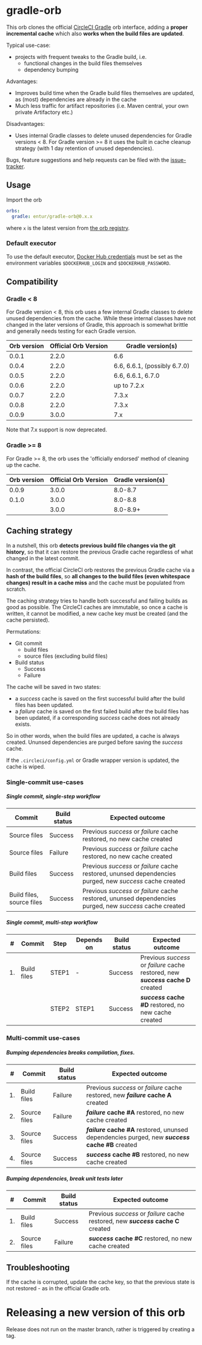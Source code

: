 # gradle-orb
This orb clones the official [CircleCI Gradle] orb interface, adding a __proper incremental cache__ which also __works when the build files are updated__.

Typical use-case:

 * projects with frequent tweaks to the Gradle build, i.e.
   * functional changes in the build files themselves
   * dependency bumping

Advantages:

 * Improves build time when the Gradle build files themselves are updated, as (most) dependencies are already in the cache
 * Much less traffic for artifact repositories (i.e. Maven central, your own private Artifactory etc.)

Disadvantages:

 *  Uses internal Gradle classes to delete unused dependencies for Gradle versions < 8. For Gradle version >= 8 it uses the built in cache cleanup strategy (with 1 day retention of unused dependencies).
      
Bugs, feature suggestions and help requests can be filed with the [issue-tracker].

## Usage
Import the orb

```yaml
orbs:
  gradle: entur/gradle-orb@0.x.x
```

where `x` is the latest version from [the orb registry](https://circleci.com/orbs/registry/orb/entur/gradle-orb).

### Default executor
To use the default executor, [Docker Hub credentials](https://circleci.com/docs/2.0/private-images/) must be set as the environment variables `$DOCKERHUB_LOGIN` and `$DOCKERHUB_PASSWORD`.

## Compatibility

### Gradle < 8
For Gradle version < 8, this orb uses a few internal Gradle classes to delete unused dependencies from the cache. While these internal classes have not changed in the later versions of Gradle, this approach is somewhat brittle and generally needs testing for each Gradle version.

| Orb version   | Official Orb Version | Gradle version(s)            |
| ------------- | -------------------- | ---------------------------- |
| 0.0.1         | 2.2.0                | 6.6                          |
| 0.0.4         | 2.2.0                | 6.6, 6.6.1, (possibly 6.7.0) |
| 0.0.5         | 2.2.0                | 6.6, 6.6.1, 6.7.0            |
| 0.0.6         | 2.2.0                | up to 7.2.x                  |
| 0.0.7         | 2.2.0                | 7.3.x                        |
| 0.0.8         | 2.2.0                | 7.3.x                        |
| 0.0.9         | 3.0.0                | 7.x                          |

Note that 7.x support is now deprecated.

### Gradle >= 8
For Gradle >= 8, the orb uses the 'officially endorsed' method of cleaning up the cache.

| Orb version   | Official Orb Version | Gradle version(s)            |
| ------------- | -------------------- | ---------------------------- |
| 0.0.9         | 3.0.0                | 8.0-8.7                      |
| 0.1.0         | 3.0.0                | 8.0-8.8                      |
|               | 3.0.0                | 8.0-8.9+                     |

## Caching strategy
In a nutshell, this orb __detects previous build file changes via the git history__, so that it can restore the previous Gradle cache regardless of what changed in the latest commit.

In contrast, the official CircleCI orb restores the previous Gradle cache via a __hash of the build files__, so __all changes to the build files (even whitespace changes) result in a cache miss__ and the cache must be populated from scratch.

The caching strategy tries to handle both successful and failing builds as good as possible. The CircleCI caches are immutable, so once a cache is written, it cannot be modified, a new cache key must be created (and the cache persisted).

Permutations: 

 * Git commit
   * build files
   * source files (excluding build files)
 * Build status
   * Success
   * Failure

The cache will be saved in two states: 

 * a _success_ cache is saved on the first successful build after the build files has been updated.
 * a _failure_ cache is saved on the first failed build after the build files has been updated, if a corresponding _success_ cache does not already exists.

So in other words, when the build files are updated, a cache is always created. Ununsed dependencies are purged before saving the _success_ cache.

If the `.circleci/config.yml` or Gradle wrapper version is updated, the cache is wiped.

### Single-commit use-cases

##### Single commit, single-step workflow

| Commit  | Build status | Expected outcome |
| ------------- | ------------- | -- |
| Source files  | Success  | Previous _success_ or _failure_ cache restored, no new cache created |
| Source files  | Failure  | Previous _success_ or _failure_ cache restored, no new cache created |
| Build files  | Success  | Previous _success_ or _failure_ cache restored, ununsed dependencies purged, new _success_ cache created |
| Build files, source files  | Success  | Previous _success_ or _failure_ cache restored, ununsed dependencies purged, new _success_ cache created |

##### Single commit, multi-step workflow

| # | Commit | Step | Depends on | Build status | Expected outcome |
| ------------- | -- | -- |------------- | -- | -- |
| 1. | Build files  | STEP1 | - | Success  | Previous _success_ or _failure_ cache restored, new ___success_ cache D__ created |
|  |   | STEP2  |  STEP1 | Success | ___success_ cache #D__ restored, no new cache created |

### Multi-commit use-cases
##### Bumping dependencies breaks compilation, fixes.

| # | Commit | Build status | Expected outcome |
| ------------- | ------------- | -- | -- |
| 1. | Build files  | Failure  | Previous _success_ or _failure_ cache restored, new ___failure_ cache A__ created |
| 2. | Source files  | Failure  | ___failure_ cache #A__ restored, no new cache created |
| 3. | Source files  | Success  | ___failure_ cache #A__ restored, ununsed dependencies purged, new ___success_ cache #B__  created |
| 4. | Source files  | Success  | ___success_ cache #B__ restored, no new cache created |

##### Bumping dependencies, break unit tests later

| # | Commit | Build status | Expected outcome |
| ------------- | ------------- | -- | -- |
| 1. | Build files  | Success  | Previous _success_ or _failure_ cache restored, new ___success_ cache C__ created |
| 2. | Source files  | Failure  | ___success_ cache #C__ restored, no new cache created |

## Troubleshooting
If the cache is corrupted, update the cache key, so that the previous state is not restored - as in the official Gradle orb.

# Releasing a new version of this orb
Release does not run on the master branch, rather is triggered by creating a tag.

[issue-tracker]:               https://github.com/entur/gradle-orb
[CircleCI Gradle]:             https://circleci.com/orbs/registry/orb/circleci/gradle


